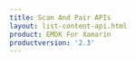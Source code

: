 ```yaml
---
title: Scan And Pair APIs
layout: list-content-api.html
product: EMDK For Xamarin
productversion: '2.3'
---
```


















